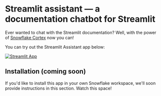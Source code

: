 # Streamlit assistant &mdash; a documentation chatbot for Streamlit

Ever wanted to chat with the Streamlit documentation? Well, with the power of
[Snowflake Cortex](https://docs.snowflake.com/en/guides-overview-ai-features?utm_source=streamlit&utm_medium=referral&utm_campaign=streamlit-demo-apps&utm_content=streamlit-assistant)
now you can!

You can try out the Streamlit Assistant app below:

[![Streamlit App](https://static.streamlit.io/badges/streamlit_badge_black_white.svg)](https://docs-chat-nyooyubbzex9pjbyv7bxs9.streamlit.app/)

## Installation (coming soon)

If you'd like to install this app in your own Snowflake workspace, we'll
soon provide instructions in this section. Watch this space!
